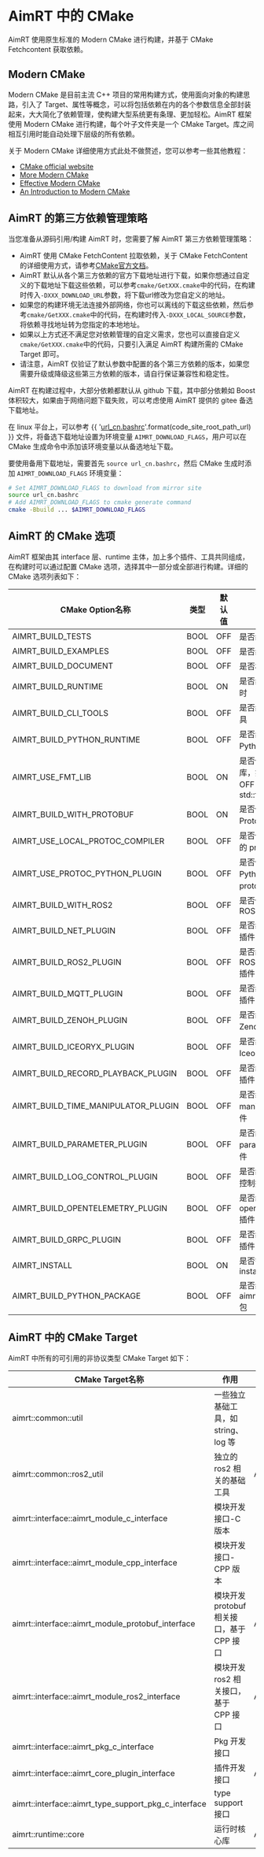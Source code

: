 
# AimRT 中的 CMake


AimRT 使用原生标准的 Modern CMake 进行构建，并基于 CMake Fetchcontent 获取依赖。

## Modern CMake
Modern CMake 是目前主流 C++ 项目的常用构建方式，使用面向对象的构建思路，引入了 Target、属性等概念，可以将包括依赖在内的各个参数信息全部封装起来，大大简化了依赖管理，使构建大型系统更有条理、更加轻松。AimRT 框架使用 Modern CMake 进行构建，每个叶子文件夹是一个 CMake Target。库之间相互引用时能自动处理下层级的所有依赖。

关于 Modern CMake 详细使用方式此处不做赘述，您可以参考一些其他教程：
- [CMake official website](https://cmake.org/cmake/help/latest/command/add_library.html)
- [More Modern CMake](https://hsf-training.github.io/hsf-training-cmake-webpage/aio/index.html)
- [Effective Modern CMake](https://gist.github.com/mbinna/c61dbb39bca0e4fb7d1f73b0d66a4fd1)
- [An Introduction to Modern CMake](https://cliutils.gitlab.io/modern-cmake/)

## AimRT 的第三方依赖管理策略

当您准备从源码引用/构建 AimRT 时，您需要了解 AimRT 第三方依赖管理策略：
- AimRT 使用 CMake FetchContent 拉取依赖，关于 CMake FetchContent 的详细使用方式，请参考[CMake官方文档](https://cmake.org/cmake/help/latest/module/FetchContent.html)。
- AimRT 默认从各个第三方依赖的官方下载地址进行下载，如果你想通过自定义的下载地址下载这些依赖，可以参考`cmake/GetXXX.cmake`中的代码，在构建时传入`-DXXX_DOWNLOAD_URL`参数，将下载url修改为您自定义的地址。
- 如果您的构建环境无法连接外部网络，你也可以离线的下载这些依赖，然后参考`cmake/GetXXX.cmake`中的代码，在构建时传入`-DXXX_LOCAL_SOURCE`参数，将依赖寻找地址转为您指定的本地地址。
- 如果以上方式还不满足您对依赖管理的自定义需求，您也可以直接自定义`cmake/GetXXX.cmake`中的代码，只要引入满足 AimRT 构建所需的 CMake Target 即可。
- 请注意，AimRT 仅验证了默认参数中配置的各个第三方依赖的版本，如果您需要升级或降级这些第三方依赖的版本，请自行保证兼容性和稳定性。


AimRT 在构建过程中，大部分依赖都默认从 github 下载，其中部分依赖如 Boost 体积较大，如果由于网络问题下载失败，可以考虑使用 AimRT 提供的 gitee 备选下载地址。

在 linux 平台上，可以参考 {{ '[url_cn.bashrc]({}/url_cn.bashrc)'.format(code_site_root_path_url) }} 文件，将备选下载地址设置为环境变量 `AIMRT_DOWNLOAD_FLAGS`，用户可以在 CMake 生成命令中添加该环境变量以从备选地址下载。

要使用备用下载地址，需要首先 `source url_cn.bashrc`，然后 CMake 生成时添加 `AIMRT_DOWNLOAD_FLAGS` 环境变量：
```bash
# Set AIMRT_DOWNLOAD_FLAGS to download from mirror site
source url_cn.bashrc
# Add AIMRT_DOWNLOAD_FLAGS to cmake generate command
cmake -Bbuild ... $AIMRT_DOWNLOAD_FLAGS
```


## AimRT 的 CMake 选项
AimRT 框架由其 interface 层、runtime 主体，加上多个插件、工具共同组成，在构建时可以通过配置 CMake 选项，选择其中一部分或全部进行构建。详细的 CMake 选项列表如下：

|  CMake Option名称                     | 类型  | 默认值 | 作用 |
|  ----                                 | ----  | ----  | ----  |
|  AIMRT_BUILD_TESTS                    | BOOL  | OFF   | 是否编译测试  |
|  AIMRT_BUILD_EXAMPLES                 | BOOL  | OFF   | 是否编译示例  |
|  AIMRT_BUILD_DOCUMENT                 | BOOL  | OFF   | 是否构建文档  |
|  AIMRT_BUILD_RUNTIME                  | BOOL  | ON    | 是否编译运行时  |
|  AIMRT_BUILD_CLI_TOOLS                | BOOL  | OFF   | 是否编译 cli 工具  |
|  AIMRT_BUILD_PYTHON_RUNTIME           | BOOL  | OFF   | 是否编译 Python 运行时  |
|  AIMRT_USE_FMT_LIB                    | BOOL  | ON    | 是否使用 Fmt 库，如果设为 OFF 将使用 std::format  |
|  AIMRT_BUILD_WITH_PROTOBUF            | BOOL  | ON    | 是否使用 Protobuf 库  |
|  AIMRT_USE_LOCAL_PROTOC_COMPILER      | BOOL  | OFF   | 是否使用本地的 protoc 工具  |
|  AIMRT_USE_PROTOC_PYTHON_PLUGIN       | BOOL  | OFF   | 是否使用 Python 版本 protoc 插件  |
|  AIMRT_BUILD_WITH_ROS2                | BOOL  | OFF   | 是否使用 ROS2 Humble  |
|  AIMRT_BUILD_NET_PLUGIN               | BOOL  | OFF   | 是否编译 Net 插件  |
|  AIMRT_BUILD_ROS2_PLUGIN              | BOOL  | OFF   | 是否编译 ROS2 Humble 插件  |
|  AIMRT_BUILD_MQTT_PLUGIN              | BOOL  | OFF   | 是否编译 Mqtt 插件  |
|  AIMRT_BUILD_ZENOH_PLUGIN             | BOOL  | OFF   | 是否编译 Zenoh 插件  |
|  AIMRT_BUILD_ICEORYX_PLUGIN           | BOOL  | OFF   | 是否编译 Iceoryx 插件|
|  AIMRT_BUILD_RECORD_PLAYBACK_PLUGIN   | BOOL  | OFF   | 是否编译录播插件  |
|  AIMRT_BUILD_TIME_MANIPULATOR_PLUGIN  | BOOL  | OFF   | 是否编译 time manipulator 插件  |
|  AIMRT_BUILD_PARAMETER_PLUGIN         | BOOL  | OFF   | 是否编译 parameter 插件  |
|  AIMRT_BUILD_LOG_CONTROL_PLUGIN       | BOOL  | OFF   | 是否编译日志控制插件  |
|  AIMRT_BUILD_OPENTELEMETRY_PLUGIN     | BOOL  | OFF   | 是否编译 opentelemetry 插件  |
|  AIMRT_BUILD_GRPC_PLUGIN              | BOOL  | OFF   | 是否编译 grpc 插件  |
|  AIMRT_INSTALL                        | BOOL  | ON    | 是否需要 install aimrt |
|  AIMRT_BUILD_PYTHON_PACKAGE           | BOOL  | OFF   | 是否编译 aimrt-py whl包 |


## AimRT 中的 CMake Target
AimRT 中所有的可引用的非协议类型 CMake Target 如下：

|  CMake Target名称                                 | 作用  | 需要开启的宏 |
|  ----                                             | ----  | ----  |
| aimrt::common::util                               | 一些独立基础工具，如 string、log 等 |  |
| aimrt::common::ros2_util                          | 独立的 ros2 相关的基础工具 | AIMRT_BUILD_WITH_ROS2  |
| aimrt::interface::aimrt_module_c_interface        | 模块开发接口-C 版本 |   |
| aimrt::interface::aimrt_module_cpp_interface      | 模块开发接口-CPP 版本 |   |
| aimrt::interface::aimrt_module_protobuf_interface | 模块开发 protobuf 相关接口，基于 CPP 接口 | AIMRT_BUILD_WITH_PROTOBUF  |
| aimrt::interface::aimrt_module_ros2_interface     | 模块开发 ros2 相关接口，基于 CPP 接口 | AIMRT_BUILD_WITH_ROS2  |
| aimrt::interface::aimrt_pkg_c_interface           | Pkg 开发接口 |   |
| aimrt::interface::aimrt_core_plugin_interface     | 插件开发接口 | AIMRT_BUILD_RUNTIME  |
| aimrt::interface::aimrt_type_support_pkg_c_interface     | type support 接口 |   |
| aimrt::runtime::core                              | 运行时核心库 | AIMRT_BUILD_RUNTIME  |

